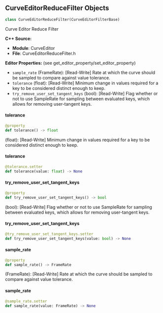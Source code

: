 ## CurveEditorReduceFilter Objects

```python
class CurveEditorReduceFilter(CurveEditorFilterBase)
```

Curve Editor Reduce Filter

**C++ Source:**

- **Module**: CurveEditor
- **File**: CurveEditorReduceFilter.h

**Editor Properties:** (see get_editor_property/set_editor_property)

- ``sample_rate`` (FrameRate):  [Read-Write] Rate at which the curve should be sampled to compare against value tolerance.
- ``tolerance`` (float):  [Read-Write] Minimum change in values required for a key to be considered distinct enough to keep.
- ``try_remove_user_set_tangent_keys`` (bool):  [Read-Write] Flag whether or not to use SampleRate for sampling between evaluated keys, which allows for removing user-tangent keys.

<a id="unreal.CurveEditorReduceFilter.tolerance"></a>

#### tolerance

```python
@property
def tolerance() -> float
```

(float):  [Read-Write] Minimum change in values required for a key to be considered distinct enough to keep.

<a id="unreal.CurveEditorReduceFilter.tolerance"></a>

#### tolerance

```python
@tolerance.setter
def tolerance(value: float) -> None
```

<a id="unreal.CurveEditorReduceFilter.try_remove_user_set_tangent_keys"></a>

#### try_remove_user_set_tangent_keys

```python
@property
def try_remove_user_set_tangent_keys() -> bool
```

(bool):  [Read-Write] Flag whether or not to use SampleRate for sampling between evaluated keys, which allows for removing user-tangent keys.

<a id="unreal.CurveEditorReduceFilter.try_remove_user_set_tangent_keys"></a>

#### try_remove_user_set_tangent_keys

```python
@try_remove_user_set_tangent_keys.setter
def try_remove_user_set_tangent_keys(value: bool) -> None
```

<a id="unreal.CurveEditorReduceFilter.sample_rate"></a>

#### sample_rate

```python
@property
def sample_rate() -> FrameRate
```

(FrameRate):  [Read-Write] Rate at which the curve should be sampled to compare against value tolerance.

<a id="unreal.CurveEditorReduceFilter.sample_rate"></a>

#### sample_rate

```python
@sample_rate.setter
def sample_rate(value: FrameRate) -> None
```

<a id="unreal.CurveEditorSmartReduceFilter"></a>